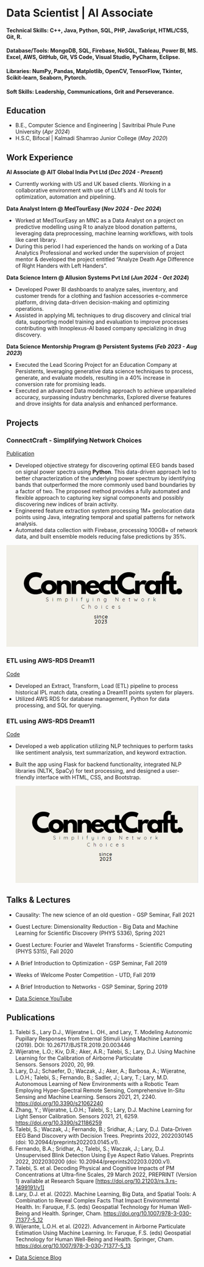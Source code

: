 # Data Scientist | AI Associate

#### Technical Skills: C++, Java, Python, SQL, PHP, JavaScript, HTML/CSS, Git, R.
#### Database/Tools: MongoDB, SQL, Firebase, NoSQL, Tableau, Power BI, MS. Excel, AWS, GitHub, Git, VS Code, Visual Studio, PyCharm, Eclipse.
#### Libraries: NumPy, Pandas, Matplotlib, OpenCV, TensorFlow, Tkinter, Scikit-learn, Seaborn, Pytorch.
#### Soft Skills: Leadership, Communications, Grit and Perseverance.

## Education       		
- B.E., Computer Science and Engineering | Savitribai Phule Pune University (_Apr 2024_)
- H.S.C, Bifocal | Kalmadi Shamrao Junior College (_May 2020_) 	

## Work Experience
**AI Associate @ AIT Global India Pvt Ltd (_Dec 2024 - Present_)**
- Currently working with US and UK based clients. Working in a collaborative environment with use of LLM’s and AI tools for optimization, automation and pipelining.

**Data Analyst Intern @ MedTourEasy (_Nov 2024 - Dec 2024_)**
- Worked at MedTourEasy an MNC as a Data Analyst on a project on predictive modelling using R to analyze blood donation patterns, leveraging data preprocessing, machine learning workflows, with tools like caret library.
- During this period I had experienced the hands on working of a Data Analytics Professional and worked under the supervision of project mentor & developed the project entitled “Analyze Death Age Difference of Right Handers with Left Handers”.

**Data Science Intern @ Allusion Systems Pvt Ltd (_Jun 2024 - Oct 2024_)**
- Developed Power BI dashboards to analyze sales, inventory, and customer trends for a clothing and fashion accessories e-commerce platform, driving data-driven decision-making and optimizing operations.
- Assisted in applying ML techniques to drug discovery and clinical trial data, supporting model training and evaluation to improve processes contributing with Innoplexus-AI based company specializing in drug discovery.

**Data Science Mentorship Program @ Persistent Systems (_Feb 2023 - Aug 2023_)**
- Executed the Lead Scoring Project for an Education Company at Persistents, leveraging generative data science techniques to process, generate, and evaluate models, resulting in a 40% increase in conversion rate for promising leads.
- Executed an advanced Data modeling approach to achieve unparalleled accuracy, surpassing industry benchmarks, Explored diverse features and drove insights for data analysis and enhanced performance.

## Projects
### ConnectCraft - Simplifying Network Choices 
[Publication](https://www.ijariit.com/manuscript/connectcraft-simplifying-network-choices/)

- Developed objective strategy for discovering optimal EEG bands based on signal power spectra using **Python**. This data-driven approach led to better characterization of the underlying power spectrum by identifying bands that outperformed the more commonly used band boundaries by a factor of two. The proposed method provides a fully automated and flexible approach to capturing key signal components and possibly discovering new indices of brain activity.
- Engineered feature extraction system processing 1M+ geolocation data points using Java, integrating temporal and spatial patterns for network analysis.
- Automated data collection with Firebase, processing 100GB+ of network data, and built ensemble models reducing false predictions by 35%.

![ConnectCraft](assests/img/02.jpg)

### ETL using AWS-RDS Dream11
[Code](https://github.com/suyog-karpe/ETL-using-AWS-RDS-Dream11)

- Developed an Extract, Transform, Load (ETL) pipeline to process historical IPL match data, creating a Dream11 points system for players.
- Utilized AWS RDS for database management, Python for data processing, and SQL for querying.

### ETL using AWS-RDS Dream11
[Code](https://github.com/suyog-karpe/nlp-web-app)

- Developed a web application utilizing NLP techniques to perform tasks like sentiment analysis, text summarization, and keyword extraction.
- Built the app using Flask for backend functionality, integrated NLP libraries (NLTK, SpaCy) for text processing, and designed a user-friendly interface with HTML, CSS, and Bootstrap.

  ![ConnectCraft](assests/img/02.jpg)

## Talks & Lectures
- Causality: The new science of an old question - GSP Seminar, Fall 2021
- Guest Lecture: Dimensionality Reduction - Big Data and Machine Learning for Scientific Discovery (PHYS 5336), Spring 2021
- Guest Lecture: Fourier and Wavelet Transforms - Scientific Computing (PHYS 5315), Fall 2020
- A Brief Introduction to Optimization - GSP Seminar, Fall 2019
- Weeks of Welcome Poster Competition - UTD, Fall 2019
- A Brief Introduction to Networks - GSP Seminar, Spring 2019

- [Data Science YouTube](https://www.youtube.com/channel/UCa9gErQ9AE5jT2DZLjXBIdA)

## Publications
1. Talebi S., Lary D.J., Wijeratne L. OH., and Lary, T. Modeling Autonomic Pupillary Responses from External Stimuli Using Machine Learning (2019). DOI: 10.26717/BJSTR.2019.20.003446
2. Wijeratne, L.O.; Kiv, D.R.; Aker, A.R.; Talebi, S.; Lary, D.J. Using Machine Learning for the Calibration of Airborne Particulate Sensors. Sensors 2020, 20, 99.
3. Lary, D.J.; Schaefer, D.; Waczak, J.; Aker, A.; Barbosa, A.; Wijeratne, L.O.H.; Talebi, S.; Fernando, B.; Sadler, J.; Lary, T.; Lary, M.D. Autonomous Learning of New Environments with a Robotic Team Employing Hyper-Spectral Remote Sensing, Comprehensive In-Situ Sensing and Machine Learning. Sensors 2021, 21, 2240. https://doi.org/10.3390/s21062240
4. Zhang, Y.; Wijeratne, L.O.H.; Talebi, S.; Lary, D.J. Machine Learning for Light Sensor Calibration. Sensors 2021, 21, 6259. https://doi.org/10.3390/s21186259
5. Talebi, S.; Waczak, J.; Fernando, B.; Sridhar, A.; Lary, D.J. Data-Driven EEG Band Discovery with Decision Trees. Preprints 2022, 2022030145 (doi: 10.20944/preprints202203.0145.v1).
6. Fernando, B.A.; Sridhar, A.; Talebi, S.; Waczak, J.; Lary, D.J. Unsupervised Blink Detection Using Eye Aspect Ratio Values. Preprints 2022, 2022030200 (doi: 10.20944/preprints202203.0200.v1).
7. Talebi, S. et al. Decoding Physical and Cognitive Impacts of PM Concentrations at Ultra-fine Scales, 29 March 2022, PREPRINT (Version 1) available at Research Square [https://doi.org/10.21203/rs.3.rs-1499191/v1]
8. Lary, D.J. et al. (2022). Machine Learning, Big Data, and Spatial Tools: A Combination to Reveal Complex Facts That Impact Environmental Health. In: Faruque, F.S. (eds) Geospatial Technology for Human Well-Being and Health. Springer, Cham. https://doi.org/10.1007/978-3-030-71377-5_12
9. Wijerante, L.O.H. et al. (2022). Advancement in Airborne Particulate Estimation Using Machine Learning. In: Faruque, F.S. (eds) Geospatial Technology for Human Well-Being and Health. Springer, Cham. https://doi.org/10.1007/978-3-030-71377-5_13

- [Data Science Blog](https://medium.com/@shawhin)
